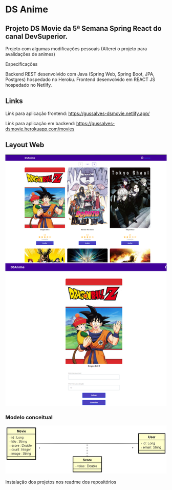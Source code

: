 # DS Anime

## Projeto DS Movie da 5ª Semana Spring React do canal DevSuperior.

Projeto com algumas modificações pessoais (Alterei o projeto para avalidações de animes) 

Especificações

Backend REST desenvolvido com Java (Spring Web, Spring Boot, JPA, Postgres) hospedado no Heroku.
Frontend desenvolvido em REACT JS hospedado no Netlify.

## Links

Link para aplicação frontend: 
https://gussalves-dsmovie.netlify.app/

Link para aplicação em backend: 
https://gussalves-dsmovie.herokuapp.com/movies

## Layout Web
![Web1](https://raw.githubusercontent.com/GussAlves/dsmovie-sds/main/images/Img_1.PNG)
![Web1](https://github.com/GussAlves/dsmovie-sds/blob/main/images/img_2.PNG)

### Modelo conceitual
![Web1](https://raw.githubusercontent.com/GussAlves/dsmovie-sds/main/images/modelo%20conceitual.PNG)

Instalação dos projetos nos readme dos repositórios
